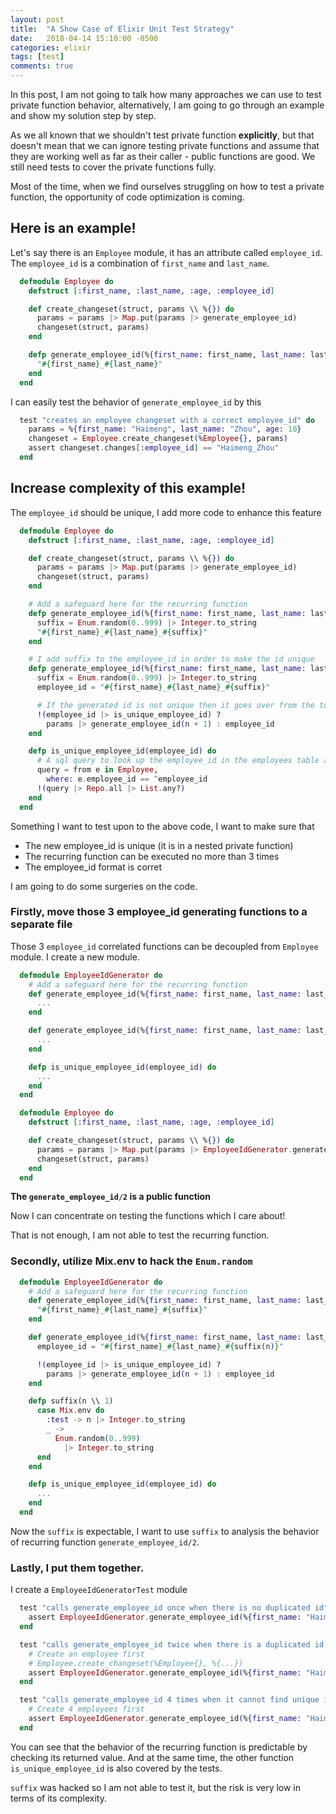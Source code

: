 ```yaml
---
layout: post
title:  "A Show Case of Elixir Unit Test Strategy"
date:   2018-04-14 15:10:00 -0500
categories: elixir
tags: [test]
comments: true
---
```


In this post, I am not going to talk how many approaches we can use to test private function behavior, alternatively, I am going to go through an example and show my solution step by step.

As we all known that we shouldn't test private function **explicitly**, but that doesn't mean that we can ignore testing private functions and assume that they are working well as far as their caller - public functions are good. We still need tests to cover the private functions fully.

Most of the time, when we find ourselves struggling on how to test a private function, the opportunity of code optimization is coming.

## Here is an example!

Let's say there is an `Employee` module, it has an attribute called `employee_id`. The `employee_id` is a combination of `first_name` and `last_name`.

```elixir
  defmodule Employee do
    defstruct [:first_name, :last_name, :age, :employee_id]

    def create_changeset(struct, params \\ %{}) do
      params = params |> Map.put(params |> generate_employee_id)
      changeset(struct, params)
    end

    defp generate_employee_id(%{first_name: first_name, last_name: last_name})
      "#{first_name}_#{last_name}"
    end
  end
```

I can easily test the behavior of `generate_employee_id` by this

```elixir
  test "creates an employee changeset with a correct employee_id" do
    params = %{first_name: "Haimeng", last_name: "Zhou", age: 10}
    changeset = Employee.create_changeset(%Employee{}, params)
    assert changeset.changes[:employee_id] == "Haimeng_Zhou"
  end
```

## Increase complexity of this example!

The `employee_id` should be unique, I add more code to enhance this feature

```elixir
  defmodule Employee do
    defstruct [:first_name, :last_name, :age, :employee_id]

    def create_changeset(struct, params \\ %{}) do
      params = params |> Map.put(params |> generate_employee_id)
      changeset(struct, params)
    end

    # Add a safeguard here for the recurring function
    defp generate_employee_id(%{first_name: first_name, last_name: last_name}, n) when n >= 3 do
      suffix = Enum.random(0..999) |> Integer.to_string
      "#{first_name}_#{last_name}_#{suffix}"
    end

    # I add suffix to the employee_id in order to make the id unique
    defp generate_employee_id(%{first_name: first_name, last_name: last_name} = params, n \\ 1)
      suffix = Enum.random(0..999) |> Integer.to_string
      employee_id = "#{first_name}_#{last_name}_#{suffix}"

      # If the generated id is not unique then it goes over from the top
      !(employee_id |> is_unique_employee_id) ?
        params |> generate_employee_id(n + 1) : employee_id
    end

    defp is_unique_employee_id(employee_id) do
      # A sql query to look up the employee_id in the employees table and then return a boolean from this function
      query = from e in Employee,
        where: e.employee_id == ^employee_id
      !(query |> Repo.all |> List.any?)
    end
  end
```

Something I want to test upon to the above code, I want to make sure that

* The new employee_id is unique (it is in a nested private function)
* The recurring function can be executed no more than 3 times
* The employee_id format is corret

I am going to do some surgeries on the code.

### Firstly, move those 3 employee_id generating functions to a separate file

Those 3 `employee_id` correlated functions can be decoupled from `Employee` module. I create a new module.

```elixir
  defmodule EmployeeIdGenerator do
    # Add a safeguard here for the recurring function
    def generate_employee_id(%{first_name: first_name, last_name: last_name}, n) when n >= 3 do
      ...
    end

    def generate_employee_id(%{first_name: first_name, last_name: last_name}, n \\ 1)
      ...
    end

    defp is_unique_employee_id(employee_id) do
      ...
    end
  end

  defmodule Employee do
    defstruct [:first_name, :last_name, :age, :employee_id]

    def create_changeset(struct, params \\ %{}) do
      params = params |> Map.put(params |> EmployeeIdGenerator.generate_employee_id)
      changeset(struct, params)
    end
  end
```
**The `generate_employee_id/2` is a public function**

Now I can concentrate on testing the functions which I care about!

That is not enough, I am not able to test the recurring function.

### Secondly, utilize Mix.env to hack the `Enum.random`

```elixir
  defmodule EmployeeIdGenerator do
    # Add a safeguard here for the recurring function
    def generate_employee_id(%{first_name: first_name, last_name: last_name}, n) when n >= 3 do
      "#{first_name}_#{last_name}_#{suffix}"
    end

    def generate_employee_id(%{first_name: first_name, last_name: last_name} = params, n \\ 1)
      employee_id = "#{first_name}_#{last_name}_#{suffix(n)}"

      !(employee_id |> is_unique_employee_id) ?
        params |> generate_employee_id(n + 1) : employee_id
    end

    defp suffix(n \\ 1)
      case Mix.env do
        :test -> n |> Integer.to_string
        _ ->
          Enum.random(0..999)
            |> Integer.to_string
      end
    end

    defp is_unique_employee_id(employee_id) do
      ...
    end
  end
```

Now the `suffix` is expectable, I want to use `suffix` to analysis the behavior of recurring function `generate_employee_id/2`.

### Lastly, I put them together.

I create a `EmployeeIdGeneratorTest` module

```elixir
  test "calls generate_employee_id once when there is no duplicated id" do
    assert EmployeeIdGenerator.generate_employee_id(%{first_name: "Haimeng", last_name: "Zhou"}) == "Haimeng_Zhou_1"
  end

  test "calls generate_employee_id twice when there is a duplicated id in the system"  do
    # Create an employee first
    # Employee.create_changeset(%Employee{}, %{...})
    assert EmployeeIdGenerator.generate_employee_id(%{first_name: "Haimeng", last_name: "Zhou"}) == "Haimeng_Zhou_2"
  end

  test "calls generate_employee_id 4 times when it cannot find unique id constantly" do
    # Create 4 employees first
    assert EmployeeIdGenerator.generate_employee_id(%{first_name: "Haimeng", last_name: "Zhou"}) == "Haimeng_Zhou_4"
  end
```

You can see that the behavior of the recurring function is predictable by checking its returned value. And at the same time, the other function `is_unique_employee_id` is also covered by the tests.

`suffix` was hacked so I am not able to test it, but the risk is very low in terms of its complexity.